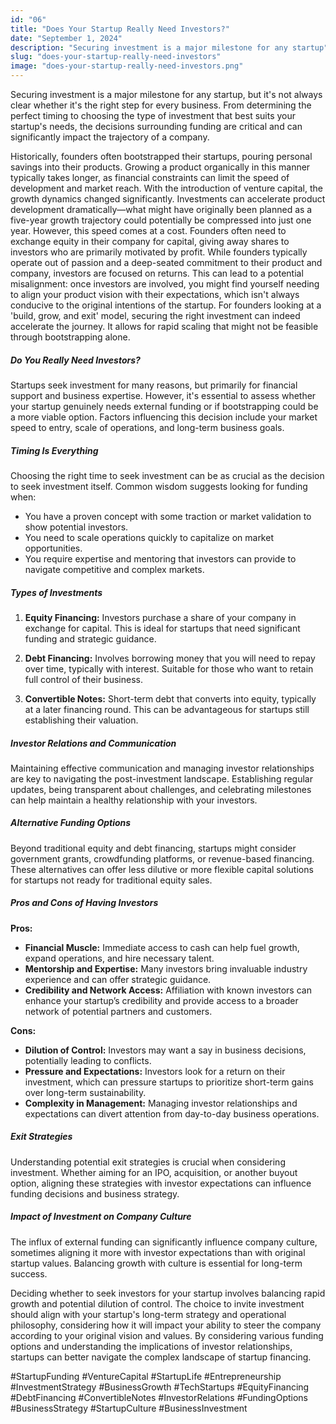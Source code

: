 ```yaml
---
id: "06"
title: "Does Your Startup Really Need Investors?"
date: "September 1, 2024"
description: "Securing investment is a major milestone for any startup"
slug: "does-your-startup-really-need-investors"
image: "does-your-startup-really-need-investors.png"
---
```


Securing investment is a major milestone for any startup, but it's not always clear whether it's the right step for every business. From determining the perfect timing to choosing the type of investment that best suits your startup's needs, the decisions surrounding funding are critical and can significantly impact the trajectory of a company.

Historically, founders often bootstrapped their startups, pouring personal savings into their products. Growing a product organically in this manner typically takes longer, as financial constraints can limit the speed of development and market reach. With the introduction of venture capital, the growth dynamics changed significantly. Investments can accelerate product development dramatically—what might have originally been planned as a five-year growth trajectory could potentially be compressed into just one year. However, this speed comes at a cost. Founders often need to exchange equity in their company for capital, giving away shares to investors who are primarily motivated by profit. While founders typically operate out of passion and a deep-seated commitment to their product and company, investors are focused on returns. This can lead to a potential misalignment: once investors are involved, you might find yourself needing to align your product vision with their expectations, which isn't always conducive to the original intentions of the startup. For founders looking at a 'build, grow, and exit' model, securing the right investment can indeed accelerate the journey. It allows for rapid scaling that might not be feasible through bootstrapping alone.

##### Do You Really Need Investors?

Startups seek investment for many reasons, but primarily for financial support and business expertise. However, it's essential to assess whether your startup genuinely needs external funding or if bootstrapping could be a more viable option. Factors influencing this decision include your market speed to entry, scale of operations, and long-term business goals.

##### Timing Is Everything

Choosing the right time to seek investment can be as crucial as the decision to seek investment itself. Common wisdom suggests looking for funding when:

- You have a proven concept with some traction or market validation to show potential investors.
- You need to scale operations quickly to capitalize on market opportunities.
- You require expertise and mentoring that investors can provide to navigate competitive and complex markets.

##### Types of Investments

1. **Equity Financing:** Investors purchase a share of your company in exchange for capital. This is ideal for startups that need significant funding and strategic guidance.

2. **Debt Financing:** Involves borrowing money that you will need to repay over time, typically with interest. Suitable for those who want to retain full control of their business.

3. **Convertible Notes:** Short-term debt that converts into equity, typically at a later financing round. This can be advantageous for startups still establishing their valuation.

##### Investor Relations and Communication

Maintaining effective communication and managing investor relationships are key to navigating the post-investment landscape. Establishing regular updates, being transparent about challenges, and celebrating milestones can help maintain a healthy relationship with your investors.

##### Alternative Funding Options

Beyond traditional equity and debt financing, startups might consider government grants, crowdfunding platforms, or revenue-based financing. These alternatives can offer less dilutive or more flexible capital solutions for startups not ready for traditional equity sales.

##### Pros and Cons of Having Investors

**Pros:**

- **Financial Muscle:** Immediate access to cash can help fuel growth, expand operations, and hire necessary talent.
- **Mentorship and Expertise:** Many investors bring invaluable industry experience and can offer strategic guidance.
- **Credibility and Network Access:** Affiliation with known investors can enhance your startup’s credibility and provide access to a broader network of potential partners and customers.

**Cons:**

- **Dilution of Control:** Investors may want a say in business decisions, potentially leading to conflicts.
- **Pressure and Expectations:** Investors look for a return on their investment, which can pressure startups to prioritize short-term gains over long-term sustainability.
- **Complexity in Management:** Managing investor relationships and expectations can divert attention from day-to-day business operations.

##### Exit Strategies

Understanding potential exit strategies is crucial when considering investment. Whether aiming for an IPO, acquisition, or another buyout option, aligning these strategies with investor expectations can influence funding decisions and business strategy.

##### Impact of Investment on Company Culture

The influx of external funding can significantly influence company culture, sometimes aligning it more with investor expectations than with original startup values. Balancing growth with culture is essential for long-term success.

Deciding whether to seek investors for your startup involves balancing rapid growth and potential dilution of control. The choice to invite investment should align with your startup's long-term strategy and operational philosophy, considering how it will impact your ability to steer the company according to your original vision and values. By considering various funding options and understanding the implications of investor relationships, startups can better navigate the complex landscape of startup financing.

#StartupFunding #VentureCapital #StartupLife #Entrepreneurship #InvestmentStrategy #BusinessGrowth #TechStartups #EquityFinancing #DebtFinancing #ConvertibleNotes #InvestorRelations #FundingOptions #BusinessStrategy #StartupCulture #BusinessInvestment
